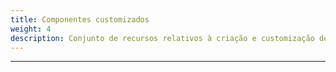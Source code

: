 ```yaml
---
title: Componentes customizados
weight: 4
description: Conjunto de recursos relativos à criação e customização de componentes.
---
```


---
